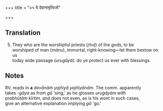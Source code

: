 +++
title = "०५ ये देवानामृत्विजो"

+++
## Translation
5. They who are the worshipful priests (*ṛtvíj*) of the gods, to be  
worshiped of man (*mánu*), immortal, right-knowing—let them bestow on us  
today wide passage (*urugāyá*): do ye protect us ever with blessings.

## Notes
RV. reads in **a** *devā́nāṁ yajñíyā yajñíyānām*. The comm. apparently  
takes *-gāya* as from *gā* 'sing,' as he glosses *urugāyám* with  
*prabhūtāṁ kīrtim*, and does not even, as is his wont in such cases,  
give an alternative explanation implying *gā* 'go.'
